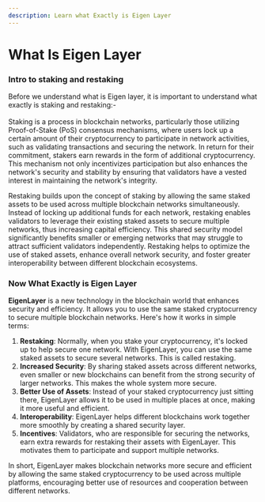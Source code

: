 ```yaml
---
description: Learn what Exactly is Eigen Layer
---
```


# What Is Eigen Layer

### Intro to staking and restaking

Before we understand what is Eigen layer, it is important to understand what exactly is staking and restaking:-\
\
Staking is a process in blockchain networks, particularly those utilizing Proof-of-Stake (PoS) consensus mechanisms, where users lock up a certain amount of their cryptocurrency to participate in network activities, such as validating transactions and securing the network. In return for their commitment, stakers earn rewards in the form of additional cryptocurrency. This mechanism not only incentivizes participation but also enhances the network's security and stability by ensuring that validators have a vested interest in maintaining the network's integrity.

Restaking builds upon the concept of staking by allowing the same staked assets to be used across multiple blockchain networks simultaneously. Instead of locking up additional funds for each network, restaking enables validators to leverage their existing staked assets to secure multiple networks, thus increasing capital efficiency. This shared security model significantly benefits smaller or emerging networks that may struggle to attract sufficient validators independently. Restaking helps to optimize the use of staked assets, enhance overall network security, and foster greater interoperability between different blockchain ecosystems.



### Now What Exactly is Eigen Layer

**EigenLayer** is a new technology in the blockchain world that enhances security and efficiency. It allows you to use the same staked cryptocurrency to secure multiple blockchain networks. Here's how it works in simple terms:

1. **Restaking**: Normally, when you stake your cryptocurrency, it's locked up to help secure one network. With EigenLayer, you can use the same staked assets to secure several networks. This is called restaking.
2. **Increased Security**: By sharing staked assets across different networks, even smaller or new blockchains can benefit from the strong security of larger networks. This makes the whole system more secure.
3. **Better Use of Assets**: Instead of your staked cryptocurrency just sitting there, EigenLayer allows it to be used in multiple places at once, making it more useful and efficient.
4. **Interoperability**: EigenLayer helps different blockchains work together more smoothly by creating a shared security layer.
5. **Incentives**: Validators, who are responsible for securing the networks, earn extra rewards for restaking their assets with EigenLayer. This motivates them to participate and support multiple networks.

In short, EigenLayer makes blockchain networks more secure and efficient by allowing the same staked cryptocurrency to be used across multiple platforms, encouraging better use of resources and cooperation between different networks.
